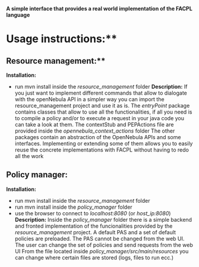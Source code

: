 **A simple interface that provides a real world implementation of the FACPL language**

# Usage instructions:**

## Resource management:**
**Installation:**
- run mvn install inside the *resource_management* folder
**Description:**
If you just want to implement different commands that allow to dialogate with the openNebula API in a simpler way you can import the resource_management project and use it as is.
The *entryPoint* package contains classes that allow to use all the functionalities, if all you need is to compile a policy and/or to execute a request in your java code you can take a look at them.
The contextStub and PEPActions file are provided inside the *opennebula_context_actions* folder
The other packages contain an abstraction of the OpenNebula APIs and some interfaces.
Implementing or extending some of them allows you to easily reuse the concrete implementations with FACPL without having to redo all the work

## Policy manager:
**Installation:**
- run mvn install inside the *resource_management* folder
- run mvn install inside the *policy_manager* folder
- use the browser to connect to *localhost:8080* (or *host_ip:8080*)
**Description:**
Inside the *policy_manager* folder there is a simple backend and fronted implementation of the funcionalities provided by the *resource_management* project.
A default PAS and a set of default policies are preloaded.
The PAS cannot be changed from the web UI.
The user can change the set of policies and send requests from the web UI
From the file located inside *policy_manager/src/main/resources* you can change where certain files are stored (logs, files to run ecc.)
